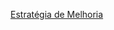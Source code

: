 [Estratégia de Melhoria](https://app.powerbi.com/links/O9YISs9TNW?ctid=c0205eec-f970-4c93-ab97-fe08a313bdab&pbi_source=linkShare)
